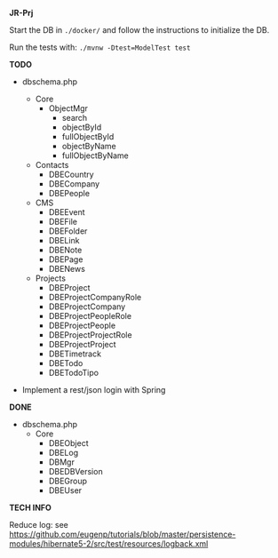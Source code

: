 **JR-Prj**

Start the DB in `./docker/` and follow the instructions to initialize the DB.

Run the tests with: `./mvnw -Dtest=ModelTest test`


**TODO**
- dbschema.php
  - Core
    - ObjectMgr
      - search
      - objectById
      - fullObjectById
      - objectByName
      - fullObjectByName
  - Contacts
    - DBECountry
    - DBECompany
    - DBEPeople
  - CMS
    - DBEEvent
    - DBEFile
    - DBEFolder
    - DBELink
    - DBENote
    - DBEPage
    - DBENews
  - Projects
    - DBEProject
    - DBEProjectCompanyRole
    - DBEProjectCompany
    - DBEProjectPeopleRole
    - DBEProjectPeople
    - DBEProjectProjectRole
    - DBEProjectProject
    - DBETimetrack
    - DBETodo
    - DBETodoTipo
    
- Implement a rest/json login with Spring

**DONE**
- dbschema.php
  - Core
    - DBEObject
    - DBELog
    - DBMgr
    - DBEDBVersion
    - DBEGroup
    - DBEUser

**TECH INFO**

Reduce log: see https://github.com/eugenp/tutorials/blob/master/persistence-modules/hibernate5-2/src/test/resources/logback.xml
